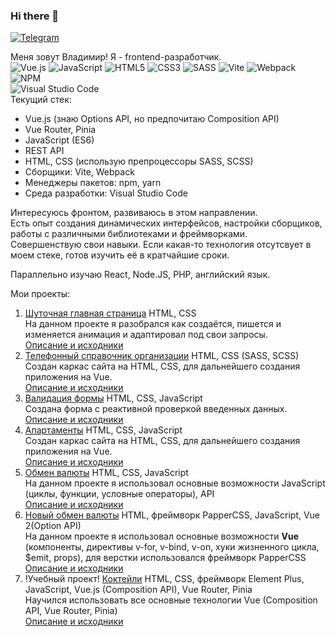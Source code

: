 ### Hi there 👋
[![Telegram](https://img.shields.io/badge/Telegram-2CA5E0?style=for-the-badge&logo=telegram&logoColor=white)](https://t.me/dunaevvk)

Меня зовут Владимир! Я - frontend-разработчик.  
![Vue.js](https://img.shields.io/badge/vuejs-%2335495e.svg?style=for-the-badge&logo=vuedotjs&logoColor=%234FC08D)
![JavaScript](https://img.shields.io/badge/javascript-%23323330.svg?style=for-the-badge&logo=javascript&logoColor=%23F7DF1E)
![HTML5](https://img.shields.io/badge/html5-%23E34F26.svg?style=for-the-badge&logo=html5&logoColor=white)
![CSS3](https://img.shields.io/badge/css3-%231572B6.svg?style=for-the-badge&logo=css3&logoColor=white)
![SASS](https://img.shields.io/badge/SASS-hotpink.svg?style=for-the-badge&logo=SASS&logoColor=white)
![Vite](https://img.shields.io/badge/vite-%23646CFF.svg?style=for-the-badge&logo=vite&logoColor=white)
![Webpack](https://img.shields.io/badge/webpack-%238DD6F9.svg?style=for-the-badge&logo=webpack&logoColor=black)
![NPM](https://img.shields.io/badge/NPM-%23CB3837.svg?style=for-the-badge&logo=npm&logoColor=white)  
![Visual Studio Code](https://img.shields.io/badge/Visual%20Studio%20Code-0078d7.svg?style=for-the-badge&logo=visual-studio-code&logoColor=white)  
Текущий стек:  
- Vue.js (знаю Options API, но предпочитаю Composition API)
- Vue Router, Pinia
- JavaScript (ES6)
- REST API
- HTML, CSS (использую препроцессоры SASS, SCSS)
- Сборщики: Vite, Webpack
- Менеджеры пакетов: npm, yarn
- Среда разработки: Visual Studio Code

Интересуюсь фронтом, развиваюсь в этом направлении.  
Есть опыт создания динамических интерфейсов, настройки сборщиков, работы с различными библиотеками и фреймворками.  
Совершенствую свои навыки. Если какая-то технология отсутсвует в моем стеке, готов изучить её в кратчайшие сроки.

Параллельно изучаю React, Node.JS, PHP, английский язык.

Мои проекты:  
1. [Шуточная главная страница](https://dunaevvk.github.io/Joke_spravochnik/)  HTML, CSS  
   На данном проекте я разобрался как создаётся, пишется и изменяется анимация и адаптировал под свои запросы.  
   [Описание и исходники](https://github.com/DunaevVK/Joke_spravochnik) 
2. [Телефонный справочник организации](https://dunaevvk.github.io/Spravochnik/) HTML, CSS (SASS, SCSS)  
   Создан каркас сайта на HTML, CSS, для дальнейшего создания приложения на Vue.  
    [Описание и исходники](https://github.com/DunaevVK/Spravochnik)
3. [Валидация формы](https://dunaevvk.github.io/Form_validation/) HTML, CSS, JavaScript  
   Создана форма с реактивной проверкой введенных данных.  
   [Описание и исходники](https://github.com/DunaevVK/Form_validation) 
4. [Апартаменты](https://dunaevvk.github.io/Apartment/) HTML, CSS, JavaScript  
   Создан каркас сайта на HTML, CSS, для дальнейшего создания приложения на Vue.  
    [Описание и исходники](https://github.com/DunaevVK/Apartment) 
5. [Обмен валюты](https://dunaevvk.github.io/Currency_function/) HTML, CSS, JavaScript  
   На данном проекте я использовал основные возможности JavaScript (циклы, функции, условные операторы), API   
     [Описание и исходники](https://github.com/DunaevVK/Currency_function)
6. [Новый обмен валюты](https://dunaevvk.github.io/Currency_Vue_PapperCSS/) HTML, фреймворк PapperCSS, JavaScript, Vue 2(Option API)  
   На данном проекте я использовал основные возможности **Vue** (компоненты, директивы v-for, v-bind, v-on, хуки жизненного цикла, $emit, props), для верстки использовался фреймворк PapperCSS  
  [Описание и исходники](https://github.com/DunaevVK/Currency_Vue_PapperCSS) 
7. !Учебный проект! [Коктейли](https://dunaevvk.github.io/cocktails/) HTML, CSS, фреймворк Element Plus, JavaScript, Vue.js (Composition API), Vue Router, Pinia  
   Научился использовать все основные технологии Vue (Composition API, Vue Router, Pinia)  
  [Описание и исходники](https://github.com/DunaevVK/cocktails)
